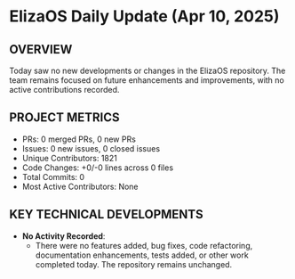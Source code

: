 # ElizaOS Daily Update (Apr 10, 2025)

## OVERVIEW 
Today saw no new developments or changes in the ElizaOS repository. The team remains focused on future enhancements and improvements, with no active contributions recorded.

## PROJECT METRICS
- PRs: 0 merged PRs, 0 new PRs
- Issues: 0 new issues, 0 closed issues
- Unique Contributors: 1821
- Code Changes: +0/-0 lines across 0 files
- Total Commits: 0
- Most Active Contributors: None

## KEY TECHNICAL DEVELOPMENTS
- **No Activity Recorded**: 
  - There were no features added, bug fixes, code refactoring, documentation enhancements, tests added, or other work completed today. The repository remains unchanged.